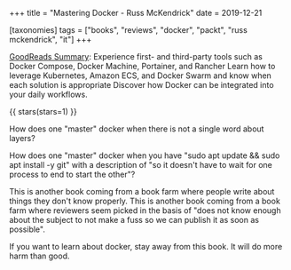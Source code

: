 +++
title = "Mastering Docker -  Russ McKendrick"
date = 2019-12-21

[taxonomies]
tags = ["books", "reviews", "docker", "packt", "russ mckendrick", "it"]
+++

[GoodReads Summary](https://www.goodreads.com/book/show/35820617-mastering-docker---second-edition):
Experience first- and third-party tools such as Docker Compose, Docker
Machine, Portainer, and Rancher Learn how to leverage Kubernetes, Amazon ECS,
and Docker Swarm and know when each solution is appropriate Discover how
Docker can be integrated into your daily workflows.

<!-- more -->

{{ stars(stars=1) }}

How does one "master" docker when there is not a single word about layers?

How does one "master" docker when you have "sudo apt update && sudo apt
install -y git" with a description of "so it doesn't have to wait for one
process to end to start the other"?

This is another book coming from a book farm where people write about things
they don't know properly. This is another book coming from a book farm where
reviewers seem picked in the basis of "does not know enough about the subject
to not make a fuss so we can publish it as soon as possible".

If you want to learn about docker, stay away from this book. It will do more
harm than good.
